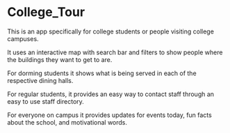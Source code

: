 # College_Tour

This is an app specifically for college students or people visiting college campuses.

It uses an interactive map with search bar and filters to show people where the buildings they want to get to are.

For dorming students it shows what is being served in each of the respective dining halls.

For regular students, it provides an easy way to contact staff through an easy to use staff directory.

For everyone on campus it provides updates for events today, fun facts about the school, and motivational words.
